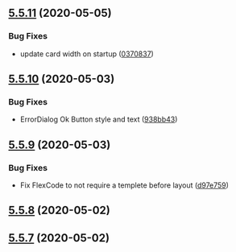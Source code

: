 ## [5.5.11](https://github.com/phandcock/grampsview/compare/v5.5.10...v5.5.11) (2020-05-05)


### Bug Fixes

* update card width on startup ([0370837](https://github.com/phandcock/grampsview/commit/03708376acdeaf33c271cf20392d048bb71a68f1))



## [5.5.10](https://github.com/phandcock/grampsview/compare/v5.5.9...v5.5.10) (2020-05-03)


### Bug Fixes

* ErrorDialog Ok Button style and text ([938bb43](https://github.com/phandcock/grampsview/commit/938bb433aa829cad12183ede90be5d4d21f48626))



## [5.5.9](https://github.com/phandcock/grampsview/compare/v5.5.8...v5.5.9) (2020-05-03)


### Bug Fixes

* Fix FlexCode to not require a templete before layout ([d97e759](https://github.com/phandcock/grampsview/commit/d97e75923dce119cd6e137b2ddd374ae2067468f))



## [5.5.8](https://github.com/phandcock/grampsview/compare/v5.5.7...v5.5.8) (2020-05-02)



## [5.5.7](https://github.com/phandcock/grampsview/compare/v5.5.6...v5.5.7) (2020-05-02)



